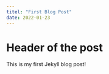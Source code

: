 ```yaml
---
titel: "First Blog Post"
date: 2022-01-23
---
```


# Header of the post

This is my first Jekyll blog post!
